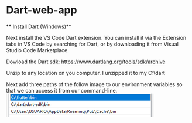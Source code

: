 # Dart-web-app
** Install Dart (Windows)**

Next install the VS Code Dart extension. You can install it via the Extension tabs in 
VS Code by searching for Dart, or by downloading it from Visual Studio Code Marketplace.

Dowload the Dart sdk:
https://www.dartlang.org/tools/sdk/archive

Unzip to any location on you computer. I unzipped it to my C:\dart


Next add three paths of the follow image to our environment variables so that we can
access it from our command-line.
![alt text](https://github.com/FlechitUp/Dart-web-app/blob/master/var.PNG)